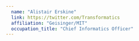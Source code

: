 ```yaml
---
  name: "Alistair Erskine"
  link: https://twitter.com/Transformatics
  affiliation: "Geisinger/MIT"
  occupation_title: "Chief Informatics Officer"
---
```

